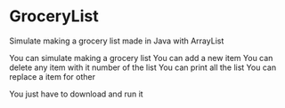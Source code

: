 # GroceryList
Simulate making a grocery list made in Java with ArrayList

You can simulate making a grocery list
You can add a new item
You can delete any item with it number of the list
You can print all the list
You can replace a item for other

You just have to download and run it
